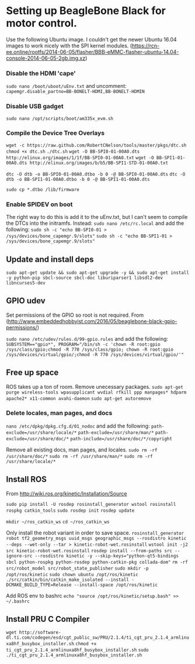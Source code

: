 # Setting up BeagleBone Black for motor control.
Use the following Ubuntu image.  I couldn't get the newer Ubuntu 16.04 images to work nicely with the SPI kernel modules.
(https://rcn-ee.online/rootfs/2014-06-05/flasher/BBB-eMMC-flasher-ubuntu-14.04-console-2014-06-05-2gb.img.xz)

### Disable the HDMI 'cape'
`sudo nano /boot/uboot/uEnv.txt` and uncomment:
`capemgr.disable_partno=BB-BONELT-HDMI,BB-BONELT-HDMIN`

### Disable USB gadget
`sudo nano /opt/scripts/boot/am335x_evm.sh`

### Compile the Device Tree Overlays
`wget -c https://raw.github.com/RobertCNelson/tools/master/pkgs/dtc.sh`
`chmod +x dtc.sh` 
`./dtc.sh`
`wget -O BB-SPI0-01-00A0.dts http://elinux.org/images/1/1f/BB-SPI0-01-00A0.txt`
`wget -O BB-SPI1-01-00A0.dts http://elinux.org/images/b/b5/BB-SPI1-STD-01-00A0.txt`

`dtc -O dtb -o BB-SPI0-01-00A0.dtbo -b 0 -@ BB-SPI0-01-00A0.dts`
`dtc -O dtb -o BB-SPI1-01-00A0.dtbo -b 0 -@ BB-SPI1-01-00A0.dts`

`sudo cp *.dtbo /lib/firmware`

### Enable SPIDEV on boot
The right way to do this is add it to the uEnv.txt, but I can't seem to compile the DTCs into the initramfs. Instead:
`sudo nano /etc/rc.local`
and add the following:
`sudo sh -c "echo BB-SPI0-01 > /sys/devices/bone_capemgr.9/slots"`
`sudo sh -c "echo BB-SPI1-01 > /sys/devices/bone_capemgr.9/slots"`

## Update and install deps
`sudo apt-get update && sudo apt-get upgrade -y && sudo apt-get install -y python-pip sbcl-source sbcl-doc liburiparser1 libsdl2-dev libncurses5-dev`

## GPIO udev
Set permissions of the GPIO so root is not required. From (http://www.embeddedhobbyist.com/2016/05/beaglebone-black-gpio-permissions/)

`sudo nano /etc/udev/rules.d/99-gpio.rules`
and add the following:
`SUBSYSTEM=="gpio*", PROGRAM="/bin/sh -c 'chown -R root:gpio /sys/class/gpio;chmod -R 770 /sys/class/gpio; chown -R root:gpio /sys/devices/virtual/gpio/;chmod -R 770 /sys/devices/virtual/gpio/'"`

## Free up space
ROS takes up a ton of room. Remove unecessary packages.
`sudo apt-get purge wireless-tools wpasupplicant wvdial rfkill ppp manpages* hdparm apache2* x11-common avahi-daemon`
`sudo apt-get autoremove`

### Delete locales, man pages, and docs
`nano /etc/dpkg/dpkg.cfg.d/01_nodoc` and add the following:
`path-exclude=/usr/share/locale/*`
`path-exclude=/usr/share/man/*`
`path-exclude=/usr/share/doc/*`
`path-include=/usr/share/doc/*/copyright`

Remove all existing docs, man pages, and locales.
`sudo rm -rf /usr/share/doc/*`
`sudo rm -rf /usr/share/man/*`
`sudo rm -rf /usr/share/locale/*`

## Install ROS
From http://wiki.ros.org/kinetic/Installation/Source

`sudo pip install -U rosdep rosinstall_generator wstool rosinstall rospkg catkin_tools`
`sudo rosdep init`
`rosdep update`

`mkdir ~/ros_catkin_ws`
`cd ~/ros_catkin_ws`

Only install the robot variant in order to save space.
`rosinstall_generator robot tf2_geometry_msgs uuid_msgs geographic_msgs --rosdistro kinetic --deps --wet-only --tar > kinetic-robot-wet.rosinstall`
`wstool init -j2 src kinetic-robot-wet.rosinstall`
`rosdep install --from-paths src --ignore-src --rosdistro kinetic -y --skip-keys="python-qt5-bindings sbcl python-rospkg python-rosdep python-catkin-pkg collada-dom"`
`rm -rf src/robot_model src/robot_state_publisher`
`sudo mkdir -p /opt/ros/kinetic`
`sudo chown ubuntu /opt/ros/kinetic`
`./src/catkin/bin/catkin_make_isolated --install -DCMAKE_BUILD_TYPE=Release --install-space /opt/ros/kinetic`

Add ROS env to bashrc
`echo "source /opt/ros/kinetic/setup.bash" >> ~/.bashrc`

## Install PRU C Compiler
`wget http://software-dl.ti.com/codegen/esd/cgt_public_sw/PRU/2.1.4/ti_cgt_pru_2.1.4_armlinuxa8hf_busybox_installer.sh`
`chmod +x ti_cgt_pru_2.1.4_armlinuxa8hf_busybox_installer.sh`
`sudo ./ti_cgt_pru_2.1.4_armlinuxa8hf_busybox_installer.sh`



